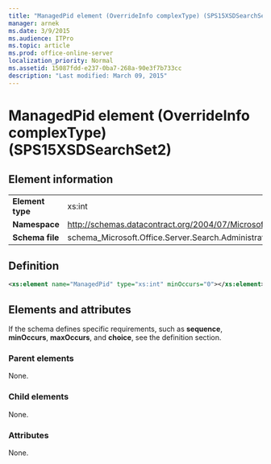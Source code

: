 ```yaml
---
title: "ManagedPid element (OverrideInfo complexType) (SPS15XSDSearchSet2)"
manager: arnek
ms.date: 3/9/2015
ms.audience: ITPro
ms.topic: article
ms.prod: office-online-server
localization_priority: Normal
ms.assetid: 15087fdd-e237-0ba7-268a-90e3f7b733cc
description: "Last modified: March 09, 2015"
---
```


# ManagedPid element (OverrideInfo complexType) (SPS15XSDSearchSet2)

 
  
## Element information

|||
|:-----|:-----|
|**Element type** <br/> |xs:int  <br/> |
|**Namespace** <br/> |http://schemas.datacontract.org/2004/07/Microsoft.Office.Server.Search.Administration  <br/> |
|**Schema file** <br/> |schema_Microsoft.Office.Server.Search.Administration.xsd  <br/> |
   
## Definition

```XML
<xs:element name="ManagedPid" type="xs:int" minOccurs="0"></xs:element>

```

## Elements and attributes

If the schema defines specific requirements, such as **sequence**, **minOccurs**, **maxOccurs**, and **choice**, see the definition section. 
  
### Parent elements

None.
  
### Child elements

None.
  
### Attributes

None.
  

